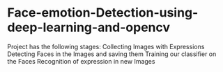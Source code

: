 # Face-emotion-Detection-using-deep-learning-and-opencv
Project has the following stages:
Collecting Images with Expressions
Detecting Faces in the Images and saving them
Training our classifier on the Faces
Recognition of expression in new Images
